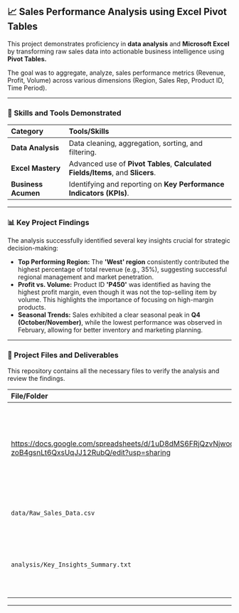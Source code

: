 ## 📈 Sales Performance Analysis using Excel Pivot Tables

This project demonstrates proficiency in **data analysis** and **Microsoft Excel** by transforming raw sales data into actionable business intelligence using **Pivot Tables.**

The goal was to aggregate, analyze, sales performance metrics (Revenue, Profit, Volume) across various dimensions (Region, Sales Rep, Product ID, Time Period).

---

### 🌟 Skills and Tools Demonstrated

| Category | Tools/Skills |
| :--- | :--- |
| **Data Analysis** | Data cleaning, aggregation, sorting, and filtering. |
| **Excel Mastery** | Advanced use of **Pivot Tables**, **Calculated Fields/Items**, and **Slicers**. |
| **Business Acumen**| Identifying and reporting on **Key Performance Indicators (KPIs)**. |

---

### 📊 Key Project Findings

The analysis successfully identified several key insights crucial for strategic decision-making:

* **Top Performing Region:** The **'West' region** consistently contributed the highest percentage of total revenue (e.g., 35%), suggesting successful regional management and market penetration.
* **Profit vs. Volume:** Product ID **'P450'** was identified as having the highest profit margin, even though it was not the top-selling item by volume. This highlights the importance of focusing on high-margin products.
* **Seasonal Trends:** Sales exhibited a clear seasonal peak in **Q4 (October/November)**, while the lowest performance was observed in February, allowing for better inventory and marketing planning.

---

### 📂 Project Files and Deliverables

This repository contains all the necessary files to verify the analysis and review the findings.

| File/Folder | Purpose |
| :--- | :--- |
| https://docs.google.com/spreadsheets/d/1uD8dMS6FRjQzvNjwod9-zoB4gsnLt6QxsUqJJ12RubQ/edit?usp=sharing | The live Excel workbook containing the original data, pivot tables, calculated fields, and the final dashboard/charts. **(Recommended Download)** |
| `data/Raw_Sales_Data.csv` | The original, raw sales dataset used for the analysis. |
| `analysis/Key_Insights_Summary.txt` | A summarized text document detailing the key business observations derived from the data. |

---
